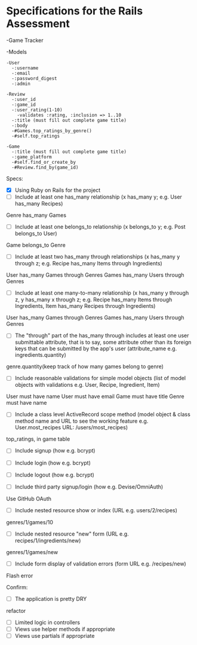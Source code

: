 # Specifications for the Rails Assessment

-Game Tracker

  -Models
    
    -User
      -:username
      -:email
      -:password_digest
      -:admin

    -Review
      -:user_id
      -:game_id
      -:user_rating(1-10)
        -validates :rating, :inclusion => 1..10
      -:title (must fill out complete game title)
      -:body
      -#Games.top_ratings_by_genre()
      -#self.top_ratings

    -Game
      -:title (must fill out complete game title)
      -:game_platform
      -#self.find_or_create_by
      -#Review.find_by(game_id)
      
  


Specs:
- [x] Using Ruby on Rails for the project
- [ ] Include at least one has_many relationship (x has_many y; e.g. User has_many Recipes) 

Genre has_many Games

- [ ] Include at least one belongs_to relationship (x belongs_to y; e.g. Post belongs_to User)

Game belongs_to Genre

- [ ] Include at least two has_many through relationships (x has_many y through z; e.g. Recipe has_many Items through Ingredients)

User has_many Games through Genres
Games has_many Users through Genres

- [ ] Include at least one many-to-many relationship (x has_many y through z, y has_many x through z; e.g. Recipe has_many Items through Ingredients, Item has_many Recipes through Ingredients)

User has_many Games through Genres
Games has_many Users through Genres

- [ ] The "through" part of the has_many through includes at least one user submittable attribute, that is to say, some attribute other than its foreign keys that can be submitted by the app's user (attribute_name e.g. ingredients.quantity)

genre.quantity(keep track of how many games belong to genre)

- [ ] Include reasonable validations for simple model objects (list of model objects with validations e.g. User, Recipe, Ingredient, Item)

User must have name
User must have email
Game must have title
Genre must have name

- [ ] Include a class level ActiveRecord scope method (model object & class method name and URL to see the working feature e.g. User.most_recipes URL: /users/most_recipes)

top_ratings, in game table


- [ ] Include signup (how e.g. bcrypt)
- [ ] Include login (how e.g. bcrypt)
- [ ] Include logout (how e.g. bcrypt)


- [ ] Include third party signup/login (how e.g. Devise/OmniAuth)

Use GitHub OAuth

- [ ] Include nested resource show or index (URL e.g. users/2/recipes)

genres/1/games/10

- [ ] Include nested resource "new" form (URL e.g. recipes/1/ingredients/new)

genres/1/games/new

- [ ] Include form display of validation errors (form URL e.g. /recipes/new)

Flash error

Confirm:
- [ ] The application is pretty DRY

refactor

- [ ] Limited logic in controllers
- [ ] Views use helper methods if appropriate
- [ ] Views use partials if appropriate
